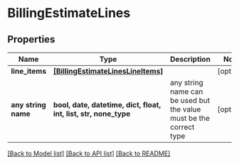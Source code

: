 # BillingEstimateLines


## Properties
Name | Type | Description | Notes
------------ | ------------- | ------------- | -------------
**line_items** | [**[BillingEstimateLinesLineItems]**](BillingEstimateLinesLineItems.md) |  | [optional] 
**any string name** | **bool, date, datetime, dict, float, int, list, str, none_type** | any string name can be used but the value must be the correct type | [optional]

[[Back to Model list]](../README.md#documentation-for-models) [[Back to API list]](../README.md#documentation-for-api-endpoints) [[Back to README]](../README.md)


